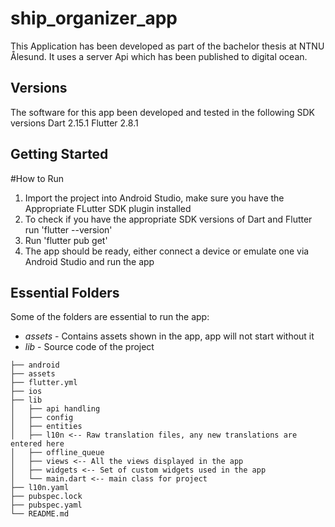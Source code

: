 # ship_organizer_app

This Application has been developed as part of the bachelor thesis at NTNU Ålesund. It uses a server 
Api which has been published to digital ocean. 

## Versions
The software for this app been developed and tested in the following SDK versions
Dart    2.15.1
Flutter 2.8.1

## Getting Started
#How to Run
1. Import the project into Android Studio, make sure you have the Appropriate FLutter SDK plugin installed
2. To check if you have the appropriate SDK versions of Dart and Flutter run 'flutter --version'
3. Run 'flutter pub get'
4. The app should be ready, either connect a device or emulate one via Android Studio and run the app

## Essential Folders
Some of the folders are essential to run the app:
* *assets* - Contains assets shown in the app, app will not start without it
* *lib*    - Source code of the project

```
├── android
├── assets
├── flutter.yml
├── ios
├── lib
│   ├── api handling
│   ├── config
│   ├── entities
│   ├── l10n <-- Raw translation files, any new translations are entered here
│   ├── offline_queue 
│   ├── views <-- All the views displayed in the app
│   ├── widgets <-- Set of custom widgets used in the app
│   └── main.dart <-- main class for project
├── l10n.yaml
├── pubspec.lock
├── pubspec.yaml 
└── README.md
```


